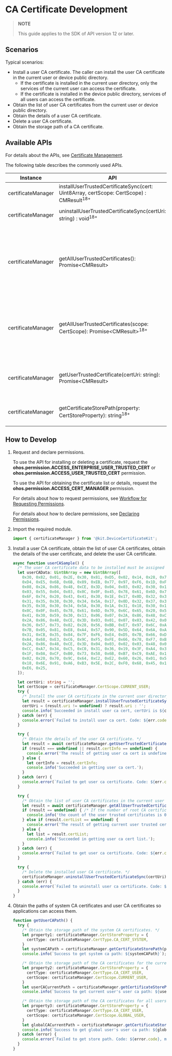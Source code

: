# CA Certificate Development

> **NOTE**
>
> This guide applies to the SDK of API version 12 or later.

## Scenarios

Typical scenarios:

- Install a user CA certificate. The caller can install the user CA certificate in the current user or device public directory.
  - If the certificate is installed in the current user directory, only the services of the current user can access the certificate.
  - If the certificate is installed in the device public directory, services of all users can access the certificate.
- Obtain the list of user CA certificates from the current user or device public directory.
- Obtain the details of a user CA certificate.
- Delete a user CA certificate.
- Obtain the storage path of a CA certificate.

## Available APIs

For details about the APIs, see [Certificate Management](../../reference/apis-device-certificate-kit/js-apis-certManager.md).

The following table describes the commonly used APIs.

| Instance         | API                                                      | Description                                        |
| --------------- | ------------------------------------------------------------ | -------------------------------------------- |
| certificateManager        | installUserTrustedCertificateSync(cert: Uint8Array, certScope: CertScope) : CMResult<sup>18+</sup> | Installs a user CA certificate.       |
| certificateManager        | uninstallUserTrustedCertificateSync(certUri: string) : void<sup>18+</sup> | Deletes a user CA certificate.      |
| certificateManager        | getAllUserTrustedCertificates(): Promise\<CMResult> | Obtains the list of all user root CA certificates in the current user and device public directories.|
| certificateManager        | getAllUserTrustedCertificates(scope: CertScope): Promise\<CMResult><sup>18+</sup> | Obtains the list of user root CA certificates based on the certificate storage path.|
| certificateManager        | getUserTrustedCertificate(certUri: string): Promise\<CMResult> | Obtains the details about a user root CA certificate.|
| certificateManager | getCertificateStorePath(property: CertStoreProperty): string<sup>18+</sup> | Obtains the storage path of a certificate.|

## How to Develop

1. Request and declare permissions.

    To use the API for installing or deleting a certificate, request the **ohos.permission.ACCESS_ENTERPRISE_USER_TRUSTED_CERT** or **ohos.permission.ACCESS_USER_TRUSTED_CERT** permission.
    
    To use the API for obtaining the certificate list or details, request the **ohos.permission.ACCESS_CERT_MANAGER** permission.
    
    For details about how to request permissions, see [Workflow for Requesting Permissions](../AccessToken/determine-application-mode.md).
    
    For details about how to declare permissions, see [Declaring Permissions](../AccessToken/declare-permissions.md).

2. Import the required module.

   ```ts
   import { certificateManager } from '@kit.DeviceCertificateKit';
   ```

3. Install a user CA certificate, obtain the list of user CA certificates, obtain the details of the user certificate, and delete the user CA certificate.

   ```ts
   async function userCASample() {
     /* The user CA certificate data to be installed must be assigned based on the service. */
     let userCAData: Uint8Array = new Uint8Array([
       0x30, 0x82, 0x01, 0x2E, 0x30, 0x81, 0xD5, 0x02, 0x14, 0x28, 0x75, 0x71, 0x22, 0xDF, 0xDC, 0xCB,
       0xD4, 0xE5, 0x6B, 0x6B, 0x89, 0xEB, 0x77, 0x97, 0xF6, 0x1D, 0xF4, 0x62, 0x81, 0x30, 0x0A, 0x06,
       0x08, 0x2A, 0x86, 0x48, 0xCE, 0x3D, 0x04, 0x03, 0x02, 0x30, 0x1A, 0x31, 0x18, 0x30, 0x16, 0x06,
       0x03, 0x55, 0x04, 0x03, 0x0C, 0x0F, 0x45, 0x78, 0x61, 0x6D, 0x70, 0x6C, 0x65, 0x20, 0x52, 0x6F,
       0x6F, 0x74, 0x20, 0x43, 0x41, 0x30, 0x1E, 0x17, 0x0D, 0x32, 0x35, 0x30, 0x32, 0x32, 0x37, 0x31,
       0x31, 0x35, 0x38, 0x30, 0x34, 0x5A, 0x17, 0x0D, 0x32, 0x37, 0x31, 0x31, 0x32, 0x33, 0x31, 0x31,
       0x35, 0x38, 0x30, 0x34, 0x5A, 0x30, 0x1A, 0x31, 0x18, 0x30, 0x16, 0x06, 0x03, 0x55, 0x04, 0x03,
       0x0C, 0x0F, 0x45, 0x78, 0x61, 0x6D, 0x70, 0x6C, 0x65, 0x20, 0x52, 0x6F, 0x6F, 0x74, 0x20, 0x43,
       0x41, 0x30, 0x59, 0x30, 0x13, 0x06, 0x07, 0x2A, 0x86, 0x48, 0xCE, 0x3D, 0x02, 0x01, 0x06, 0x08,
       0x2A, 0x86, 0x48, 0xCE, 0x3D, 0x03, 0x01, 0x07, 0x03, 0x42, 0x00, 0x04, 0x39, 0xCC, 0xE1, 0x3F,
       0x36, 0x57, 0x73, 0x82, 0x28, 0x56, 0xBB, 0xE7, 0x97, 0x6C, 0xA9, 0x66, 0x3E, 0xD7, 0x2C, 0xF2,
       0x7B, 0x05, 0x81, 0xE8, 0xA4, 0x57, 0x90, 0x5D, 0x64, 0x6A, 0xAD, 0x30, 0x2F, 0x1D, 0x6F, 0x31,
       0x31, 0xCB, 0x35, 0x84, 0x7F, 0xF6, 0xE4, 0xD5, 0x7B, 0x66, 0xDD, 0x93, 0x2B, 0x0C, 0x1B, 0x42,
       0xA4, 0x68, 0xE3, 0xC6, 0x9C, 0xF5, 0xFE, 0x66, 0x78, 0xF7, 0xBD, 0x9C, 0x30, 0x0A, 0x06, 0x08,
       0x2A, 0x86, 0x48, 0xCE, 0x3D, 0x04, 0x03, 0x02, 0x03, 0x48, 0x00, 0x30, 0x45, 0x02, 0x21, 0x00,
       0xCC, 0xA7, 0x34, 0xC5, 0xC0, 0x31, 0x36, 0x19, 0x3F, 0xA4, 0x34, 0x48, 0xC3, 0x2C, 0x7D, 0x33,
       0x1F, 0x0A, 0xCF, 0xB0, 0x73, 0x58, 0x6B, 0xB7, 0xC9, 0xAE, 0x16, 0x34, 0xF1, 0x8F, 0xAF, 0xC8,
       0x02, 0x20, 0x70, 0x9C, 0x64, 0xC2, 0xE2, 0x60, 0x26, 0x01, 0x5F, 0xF2, 0x0B, 0x8C, 0x9F, 0x7D,
       0x18, 0x6E, 0x91, 0xA6, 0xB3, 0x5E, 0x2C, 0xF0, 0x68, 0x45, 0x11, 0x1D, 0xA0, 0xCB, 0x83, 0xEB,
       0xE6, 0x25,
     ]);
   
     let certUri: string = '';
     let certScope = certificateManager.CertScope.CURRENT_USER;
     try {
       /* Install the user CA certificate in the current user directory. */
       let result = certificateManager.installUserTrustedCertificateSync(userCAData, certScope);
       certUri = (result.uri != undefined) ? result.uri : '';
       console.info(`Succeeded in install user ca cert, certUri is ${certUri}`);
     } catch (err) {
       console.error(`Failed to install user ca cert. Code: ${err.code}, message: ${err.message}`);
     }
   
     try {
       /* Obtain the details of the user CA certificate. */
       let result = await certificateManager.getUserTrustedCertificate(certUri);
       if (result === undefined || result.certInfo == undefined) {
         console.error('The result of getting user ca cert is undefined.');
       } else {
         let certInfo = result.certInfo;
         console.info('Succeeded in getting user ca cert.');
       }
     } catch (err) {
       console.error(`Failed to get user ca certificate. Code: ${err.code}, message: ${err.message}`);
     }
   
     try {
       /* Obtain the list of user CA certificates in the current user directory. */
       let result = await certificateManager.getAllUserTrustedCertificates(certScope);
       if (result == undefined) { /* If the number of root CA certificates is 0, the returned result is undefined. */
         console.info('the count of the user trusted certificates is 0');
       } else if (result.certList == undefined) {
         console.error('The result of getting current user trusted certificates is undefined.');
       } else {
         let list = result.certList;
         console.info('Succeeded in getting user ca cert list.');
       }
     } catch (err) {
       console.error(`Failed to get user ca certificate. Code: ${err.code}, message: ${err.message}`);
     }
   
     try {
       /* Delete the installed user CA certificate. */
       certificateManager.uninstallUserTrustedCertificateSync(certUri);
     } catch (err) {
       console.error(`Failed to uninstall user ca certificate. Code: ${err.code}, message: ${err.message}`);
     }
   }
   ```

4. Obtain the paths of system CA certificates and user CA certificates so applications can access them.

   ```ts
   function getUserCAPath() {
     try {
       /* Obtain the storage path of the system CA certificates. */
       let property1: certificateManager.CertStoreProperty = {
         certType: certificateManager.CertType.CA_CERT_SYSTEM,
       }
       let systemCAPath = certificateManager.getCertificateStorePath(property1);
       console.info(`Success to get system ca path: ${systemCAPath}`);
   
       /* Obtain the storage path of the CA certificates for the current user. */
       let property2: certificateManager.CertStoreProperty = {
         certType: certificateManager.CertType.CA_CERT_USER,
         certScope: certificateManager.CertScope.CURRENT_USER,
       }
       let userCACurrentPath = certificateManager.getCertificateStorePath(property2);
       console.info(`Success to get current user's user ca path: ${userCACurrentPath}`);
   
       /* Obtain the storage path of the CA certificates for all users. */
       let property3: certificateManager.CertStoreProperty = {
         certType: certificateManager.CertType.CA_CERT_USER,
         certScope: certificateManager.CertScope.GLOBAL_USER,
       }
       let globalCACurrentPath = certificateManager.getCertificateStorePath(property3);
       console.info(`Success to get global user's user ca path: ${globalCACurrentPath}`);
     } catch (error) {
       console.error(`Failed to get store path. Code: ${error.code}, message: ${error.message}`);
     }
   }
   ```
